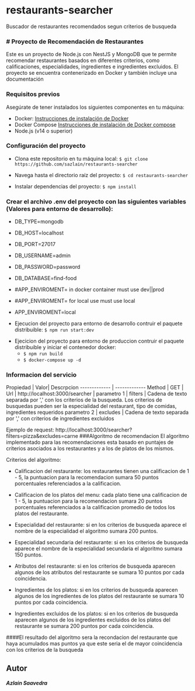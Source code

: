 # restaurants-searcher
Buscador de restaurantes recomendados segun criterios de busqueda

### # Proyecto de Recomendación de Restaurantes
Este es un proyecto de Node.js con NestJS y MongoDB que te permite recomendar restaurantes basados en diferentes criterios, como calificaciones, especialidades, ingredientes e ingredientes excluidos. El proyecto se encuentra contenerizado en Docker y también incluye una documentación

### Requisitos previos
Asegúrate de tener instalados los siguientes componentes en tu máquina:

- Docker: [Instrucciones de instalación de Docker](https://docs.docker.com/get-docker/)
- Docker Compose [Instrucciones de instalación de Docker compose](https://docs.docker.com.zh.xy2401.com/v17.12/compose/install/)
- Node.js (v14 o superior)

### Configuración del proyecto
- Clona este repositorio en tu máquina local:
`$ git clone https://github.com/sazlain/restaurants-searcher`

- Navega hasta el directorio raíz del proyecto:
`$ cd restaurants-searcher`

- Instalar dependencias del proyecto:
`$ npm install`

### Crear el archivo .env del proyecto con las siguientes variables (Valores para entorno de desarrollo):
- DB_TYPE=mongodb
- DB_HOST=localhost
- DB_PORT=27017
- DB_USERNAME=admin
- DB_PASSWORD=password
- DB_DATABASE=find-food

- #APP_ENVIROMENT= in docker container must use dev||prod
- #APP_ENVIROMENT= for local use must use local
- APP_ENVIROMENT=local

- Ejecucion del proyecto para entorno de desarrollo contruir el paquete distribuible:
`$ npm run start:dev`

+ Ejecicion del proyecto para entorno de produccion contruir el paquete distribuible y iniciar el contenedor docker:
  + `$ npm run build`
  + `$ docker-compose up -d`


### Informacion del servicio
Propiedad  | Valor| Descrpcion
------------- | -------------
Method  | GET | 
Url  | http://localhost:3000/searcher | 
parametro 1 | filters  | Cadena de texto separada por ',' con los criterios de la busqueda. Los criterios de busquedas pueden ser la especialidad del restaurant, tipo de comidas, ingredientes requeridos
parametro 2 | excludes | Cadena de texto separada por ',' con criterios de ingredientes excluidos


Ejemplo de request: http://localhost:3000/searcher?filters=pizza&excludes=carne
###Algoritmo de recomendacion
El algoritmo implementado para las recomendaciones esta basado en puntajes de criterios asociados a los restaurantes y a los de platos de los mismos.

Criterios del algoritmo:
- Calificacion del restaurante: los restaurantes tienen una calificacion de 1 - 5, la puntuacion para la recomendacion sumara 50 puntos porcentuales referenciados a la calificacion.

- Calificacion de los platos del menu: cada plato tiene una calificacion de 1 - 5,  la puntuacion para la recomendacion sumara 20 puntos porcentuales referenciados a la calificacion promedio de todos los platos del restaurante.

- Especialidad del restaurante: si en los criterios de busqueda aparece el nombre de la especialidad el algoritmo sumara 200 puntos.

- Especialidad secundaria del restaurante: si en los criterios de busqueda aparece el nombre de la especialidad secundaria el algoritmo sumara 150 puntos.

- Atributos del restaurante: si en los criterios de busqueda aparecen algunos de los atributos del restaurante se sumara 10 puntos por cada coincidencia.

- Ingredientes de los platos: si en los criterios de busqueda aparecen algunos de los ingredientes de los platos del restaurante se sumara 10 puntos por cada coincidencia.

- Ingredientes excluidos de los platos: si en los criterios de busqueda aparecen algunos de los ingredientes excluidos de los platos del restaurante se sumara 200 puntos por cada coincidencia.

####El resultado del algoritmo sera la recondacion del restaurante que haya acumulados mas puntos ya que este seria el de mayor coincidencia con los criterios de la busqueda
   


## Autor
##### Azlain Saavedra
